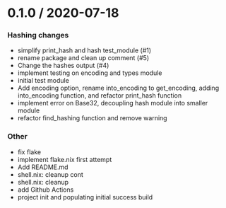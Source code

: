 
0.1.0 / 2020-07-18
==================

  ### Hashing changes
  * simplify print_hash and hash test_module (#1)
  * rename package and clean up comment (#5)
  * Change the hashes output (#4)
  * implement testing on encoding and types module
  * initial test module
  * Add encoding option, rename into_encoding to get_encoding, adding into_encoding function, and refactor print_hash function
  * implement error on Base32, decoupling hash module into smaller module
  * refactor find_hashing function and remove warning


  ### Other
  * fix flake
  * implement flake.nix first attempt
  * Add README.md
  * shell.nix: cleanup cont
  * shell.nix: cleanup
  * add Github Actions
  * project init and populating initial success build
